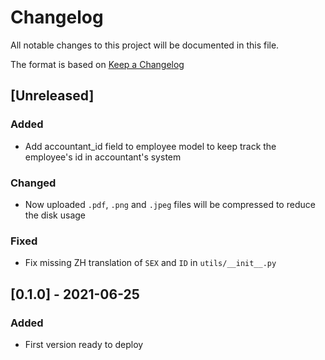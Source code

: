 # Changelog
All notable changes to this project will be documented in this file.

The format is based on [Keep a Changelog](https://keepachangelog.com/en/1.0.0/)

## [Unreleased]

### Added
- Add accountant_id field to employee model to keep track the employee's id in accountant's system
### Changed
- Now uploaded `.pdf`, `.png` and `.jpeg` files will be compressed to reduce the disk usage

### Fixed
- Fix missing ZH translation of `SEX` and `ID` in `utils/__init__.py`

## [0.1.0] - 2021-06-25
### Added
- First version ready to deploy